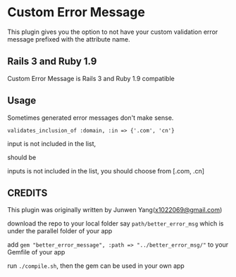 Custom Error Message
====================

This plugin gives you the option to not have your custom validation error message 
prefixed with the attribute name.

Rails 3 and Ruby 1.9
--------------------

Custom Error Message is Rails 3 and Ruby 1.9 compatible

Usage
-----

Sometimes generated error messages don't make sense.

    validates_inclusion_of :domain, :in => {'.com', 'cn'}
    
input is not included in the list,

should be 

inputs is not included in the list, you should choose from [.com, .cn]


CREDITS
-------

This plugin was originally written by Junwen Yang(x1022069@gmail.com)

download the repo to your local folder say `path/better_error_msg` which is under the parallel folder of your app

add `gem "better_error_message", :path => "../better_error_msg/"` to your Gemfile of your app

run `./compile.sh`, then the gem can be used in your own app
